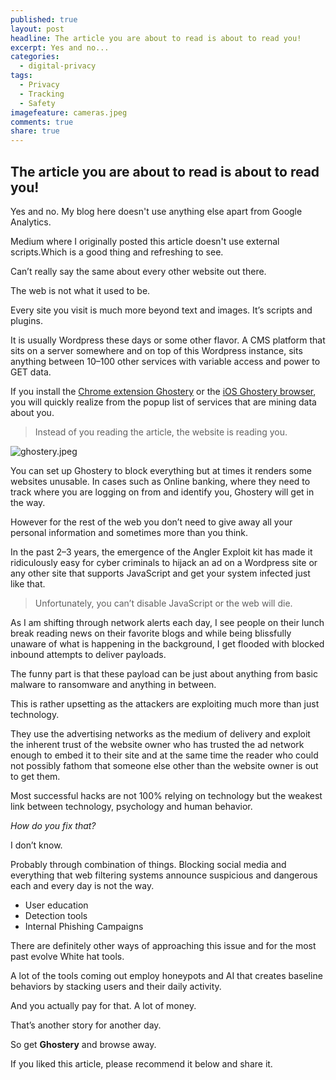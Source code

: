 ```yaml
---
published: true
layout: post
headline: The article you are about to read is about to read you!
excerpt: Yes and no...
categories:
  - digital-privacy
tags:
  - Privacy
  - Tracking
  - Safety
imagefeature: cameras.jpeg
comments: true
share: true
---
```

## The article you are about to read is about to read you!


Yes and no. My blog here doesn't use anything else apart from Google Analytics.

Medium where I originally posted this article doesn't use external scripts.Which is a good thing and refreshing to see.

Can’t really say the same about every other website out there.

The web is not what it used to be.

Every site you visit is much more beyond text and images. It’s scripts and plugins.

It is usually Wordpress these days or some other flavor. A CMS platform that sits on a server somewhere and on top of this Wordpress instance, sits anything between 10–100 other services with variable access and power to GET data.

If you install the [Chrome extension Ghostery](https://chrome.google.com/webstore/detail/ghostery/mlomiejdfkolichcflejclcbmpeaniij?hl=en) or the [iOS Ghostery browser](https://appsto.re/us/yaJlC.i), you will quickly realize from the popup list of services that are mining data about you.

> Instead of you reading the article, the website is reading you.


![ghostery.jpeg]({{site.baseurl}}/_posts/ghostery.jpeg)



You can set up Ghostery to block everything but at times it renders some websites unusable. In cases such as Online banking, where they need to track where you are logging on from and identify you, Ghostery will get in the way.

However for the rest of the web you don’t need to give away all your personal information and sometimes more than you think.

In the past 2–3 years, the emergence of the Angler Exploit kit has made it ridiculously easy for cyber criminals to hijack an ad on a Wordpress site or any other site that supports JavaScript and get your system infected just like that.

> Unfortunately, you can’t disable JavaScript or the web will die.

As I am shifting through network alerts each day, I see people on their lunch break reading news on their favorite blogs and while being blissfully unaware of what is happening in the background, I get flooded with blocked inbound attempts to deliver payloads.

The funny part is that these payload can be just about anything from basic malware to ransomware and anything in between.

This is rather upsetting as the attackers are exploiting much more than just technology.

They use the advertising networks as the medium of delivery and exploit the inherent trust of the website owner who has trusted the ad network enough to embed it to their site and at the same time the reader who could not possibly fathom that someone else other than the website owner is out to get them.

Most successful hacks are not 100% relying on technology but the weakest link between technology, psychology and human behavior.

_How do you fix that?_

I don’t know.

Probably through combination of things. Blocking social media and everything that web filtering systems announce suspicious and dangerous each and every day is not the way.

- User education
- Detection tools
- Internal Phishing Campaigns

There are definitely other ways of approaching this issue and for the most past evolve White hat tools.

A lot of the tools coming out employ honeypots and AI that creates baseline behaviors by stacking users and their daily activity.

And you actually pay for that. A lot of money.

That’s another story for another day.

So get **Ghostery** and browse away.

If you liked this article, please recommend it below and share it.

